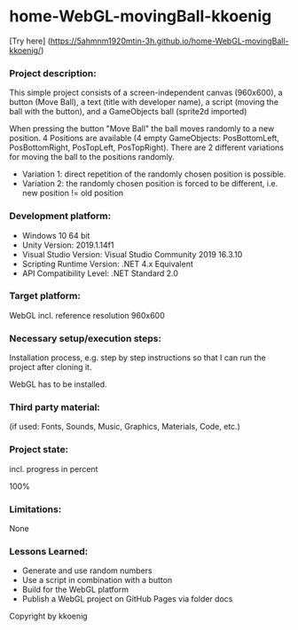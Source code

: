 # home-WebGL-movingBall-kkoenig

[Try here] (https://5ahmnm1920mtin-3h.github.io/home-WebGL-movingBall-kkoenig/)

### Project description:
This simple project consists of a screen-independent canvas (960x600), a button (Move Ball), a text (title with developer name), a script (moving the ball with the button), and a GameObjects ball (sprite2d imported)

When pressing the button "Move Ball" the ball moves randomly to a new position. 4 Positions are available (4 empty GameObjects: PosBottomLeft, PosBottomRight, PosTopLeft, PosTopRight). There are 2 different variations for moving the ball to the positions randomly.

- Variation 1: direct repetition of the randomly chosen position is possible.
- Variation 2: the randomly chosen position is forced to be different, i.e. new position != old position

### Development platform:

- Windows 10 64 bit
- Unity Version: 2019.1.14f1
- Visual Studio Version: Visual Studio Community 2019 16.3.10
- Scripting Runtime Version: .NET 4.x Equivalent
- API Compatibility Level: .NET Standard 2.0

### Target platform:
WebGL incl. reference resolution 960x600

### Necessary setup/execution steps:
Installation process, e.g. step by step instructions so that I can run the project after cloning it.

WebGL has to be installed.

### Third party material:
(if used: Fonts, Sounds, Music, Graphics, Materials, Code, etc.)

### Project state:
incl. progress in percent

100%

### Limitations:
None

### Lessons Learned:

- Generate and use random numbers
- Use a script in combination with a button
- Build for the WebGL platform
- Publish a WebGL project on GitHub Pages via folder docs

Copyright by kkoenig